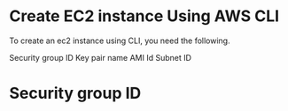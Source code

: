 # Create EC2 instance Using AWS CLI

To create an ec2 instance using CLI, you need the following.

Security group ID
Key pair name
AMI Id
Subnet ID

# Security group ID

